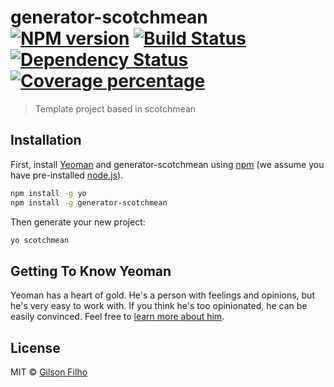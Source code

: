 # generator-scotchmean [![NPM version][npm-image]][npm-url] [![Build Status][travis-image]][travis-url] [![Dependency Status][daviddm-image]][daviddm-url] [![Coverage percentage][coveralls-image]][coveralls-url]
> Template project based in scotchmean

## Installation

First, install [Yeoman](http://yeoman.io) and generator-scotchmean using [npm](https://www.npmjs.com/) (we assume you have pre-installed [node.js](https://nodejs.org/)).

```bash
npm install -g yo
npm install -g generator-scotchmean
```

Then generate your new project:

```bash
yo scotchmean
```

## Getting To Know Yeoman

Yeoman has a heart of gold. He&#39;s a person with feelings and opinions, but he&#39;s very easy to work with. If you think he&#39;s too opinionated, he can be easily convinced. Feel free to [learn more about him](http://yeoman.io/).

## License

MIT © [Gilson Filho](http://gilsondev.in)


[npm-image]: https://badge.fury.io/js/generator-scotchmean.svg
[npm-url]: https://npmjs.org/package/generator-scotchmean
[travis-image]: https://travis-ci.org/gilsondev/generator-scotchmean.svg?branch=master
[travis-url]: https://travis-ci.org/gilsondev/generator-scotchmean
[daviddm-image]: https://david-dm.org/gilsondev/generator-scotchmean.svg?theme=shields.io
[daviddm-url]: https://david-dm.org/gilsondev/generator-scotchmean
[coveralls-image]: https://coveralls.io/repos/gilsondev/generator-scotchmean/badge.svg
[coveralls-url]: https://coveralls.io/r/gilsondev/generator-scotchmean
